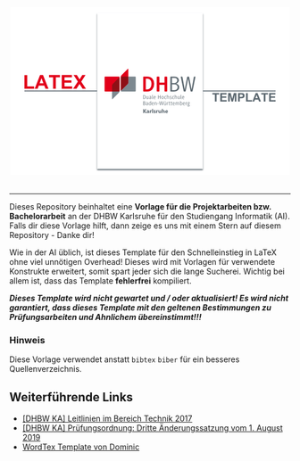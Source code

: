 <div align="center">
  <img src="https://github.com/Proliecan/LaTeX-Template-DHBW-PA/blob/main/Bilder/Repository_Header.png"> <br><br>
</div>

---

Dieses Repository beinhaltet eine **Vorlage für die Projektarbeiten bzw. Bachelorarbeit** an der DHBW Karlsruhe für den Studiengang Informatik (AI). Falls dir diese Vorlage hilft, dann zeige es uns mit einem Stern auf diesem Repository - Danke dir!

Wie in der AI üblich, ist dieses Template für den Schnelleinstieg in LaTeX ohne viel unnötigen Overhead! Dieses wird mit Vorlagen für verwendete Konstrukte erweitert, somit spart jeder sich die lange Sucherei. Wichtig bei allem ist, dass das Template **fehlerfrei** kompiliert.

***Dieses Template wird nicht gewartet und / oder aktualisiert! Es wird nicht garantiert, dass dieses Template mit den geltenen Bestimmungen zu Prüfungsarbeiten und Ahnlichem übereinstimmt!!!***

### Hinweis

Diese Vorlage verwendet anstatt `bibtex` `biber` für ein besseres Quellenverzeichnis.


## Weiterführende Links

- [[DHBW KA] Leitlinien im Bereich Technik 2017](http://www.dhbw.de/fileadmin/user_upload/Dokumente/Dokumente_fuer_Studierende/Leitlinien_fuer_die_Bearbeitung_und_Dokumentation_Fakultaet_Technik_Okt_2017.pdf)
- [[DHBW KA] Prüfungsordnung: Dritte Änderungssatzung vom 1. August 2019](https://www.dhbw.de/fileadmin/user_upload/Dokumente/Broschueren_Handbuch_Betriebe/Infoblatt_Vertraulichkeit.pdf)
- [WordTex Template von Dominic](https://github.com/Ordinateur-Hack/wordtex-dhbw)

